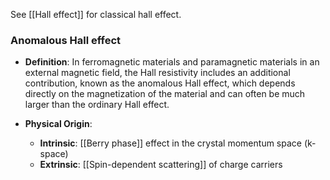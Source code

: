 See [[Hall effect]] for classical hall effect.

### Anomalous Hall effect
- **Definition**: In ferromagnetic materials and paramagnetic materials in an external magnetic field, the Hall resistivity includes an additional contribution, known as the anomalous Hall effect, which depends directly on the magnetization of the material and can often be much larger than the ordinary Hall effect. 
  
- **Physical Origin**:
	- **Intrinsic**: [[Berry phase]] effect in the crystal momentum space (k-space)
	- **Extrinsic**: [[Spin-dependent scattering]] of charge carriers